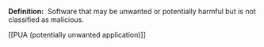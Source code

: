 **Definition:** 
 Software that may be unwanted or potentially harmful but is not classified as malicious.

[[PUA (potentially unwanted application)]]
